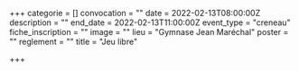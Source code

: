 +++
categorie = []
convocation = ""
date = 2022-02-13T08:00:00Z
description = ""
end_date = 2022-02-13T11:00:00Z
event_type = "creneau"
fiche_inscription = ""
image = ""
lieu = "Gymnase Jean Maréchal"
poster = ""
reglement = ""
title = "Jeu libre"

+++
        